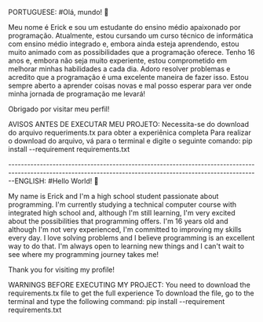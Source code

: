 PORTUGUESE:
#Olá, mundo! 👋

Meu nome é Erick e sou um estudante do ensino médio apaixonado por programação. Atualmente, estou cursando um curso técnico de informática com ensino médio integrado e, embora ainda esteja aprendendo, estou muito animado com as possibilidades que a programação oferece. Tenho 16 anos e, embora não seja muito experiente, estou comprometido em melhorar minhas habilidades a cada dia. Adoro resolver problemas e acredito que a programação é uma excelente maneira de fazer isso. Estou sempre aberto a aprender coisas novas e mal posso esperar para ver onde minha jornada de programação me levará!

Obrigado por visitar meu perfil!

AVISOS ANTES DE EXECUTAR MEU PROJETO:
Necessita-se do download do arquivo requeriments.tx para obter a experiênica completa
Para realizar o download do arquivo, vá para o terminal e digite o seguinte comando: pip install --requirement requirements.txt

--------------------------------------------------------------------------------------------------------------------------------------------------------------ENGLISH:
#Hello World! 👋

My name is Erick and I'm a high school student passionate about programming. I'm currently studying a technical computer course with integrated high school and, although I'm still learning, I'm very excited about the possibilities that programming offers. I'm 16 years old and although I'm not very experienced, I'm committed to improving my skills every day. I love solving problems and I believe programming is an excellent way to do that. I'm always open to learning new things and I can't wait to see where my programming journey takes me!

Thank you for visiting my profile!

WARNINGS BEFORE EXECUTING MY PROJECT:
You need to download the requirements.tx file to get the full experience
To download the file, go to the terminal and type the following command: pip install --requirement requirements.txt
